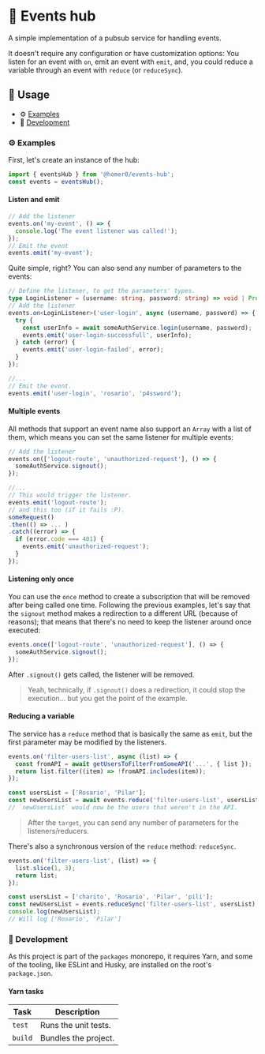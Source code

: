 # 🚚 Events hub

A simple implementation of a pubsub service for handling events.

It doesn't require any configuration or have customization options: You listen for an event with `on`, emit an event with `emit`, and, you could reduce a variable through an event with `reduce` (or `reduceSync`).

## 🍿 Usage

- ⚙️ [Examples](#%EF%B8%8F-examples)
- 🤘 [Development](#-development)

### ⚙️ Examples

First, let's create an instance of the hub:

```ts
import { eventsHub } from '@homer0/events-hub';
const events = eventsHub();
```

#### Listen and emit

```ts
// Add the listener
events.on('my-event', () => {
  console.log('The event listener was called!');
});
// Emit the event
events.emit('my-event');
```

Quite simple, right? You can also send any number of parameters to the events:

```ts
// Define the listener, to get the parameters' types.
type LoginListener = (username: string, password: string) => void | Promise<void>;
// Add the listener
events.on<LoginListener>('user-login', async (username, password) => {
  try {
    const userInfo = await someAuthService.login(username, password);
    events.emit('user-login-successfull', userInfo);
  } catch (error) {
    events.emit('user-login-failed', error);
  }
});

//...
// Emit the event.
events.emit('user-login', 'rosario', 'p4ssword');
```

#### Multiple events

All methods that support an event name also support an `Array` with a list of them, which means you can set the same listener for multiple events:

```ts
// Add the listener
events.on(['logout-route', 'unauthorized-request'], () => {
  someAuthService.signout();
});

//...
// This would trigger the listener.
events.emit('logout-route');
// and this too (if it fails :P).
someRequest()
.then(() => ... )
.catch((error) => {
  if (error.code === 401) {
    events.emit('unauthorized-request');
  }
});
```

#### Listening only once

You can use the `once` method to create a subscription that will be removed after being called one time. Following the previous examples, let's say that the `signout` method makes a redirection to a different URL (because of reasons); that means that there's no need to keep the listener around once executed:

```ts
events.once(['logout-route', 'unauthorized-request'], () => {
  someAuthService.signout();
});
```

After `.signout()` gets called, the listener will be removed.

> Yeah, technically, if `.signout()` does a redirection, it could stop the execution... but you get the point of the example.

#### Reducing a variable

The service has a `reduce` method that is basically the same as `emit`, but the first parameter may be modified by the listeners.

```js
events.on('filter-users-list', async (list) => {
  const fromAPI = await getUsersToFilterFromSomeAPI('...', { list });
  return list.filter((item) => !fromAPI.includes(item));
});

const usersList = ['Rosario', 'Pilar'];
const newUsersList = await events.reduce('filter-users-list', usersList);
// `newUsersList` would now be the users that weren't in the API.
```

> After the `target`, you can send any number of parameters for the listeners/reducers.

There's also a synchronous version of the `reduce` method: `reduceSync`.

```ts
events.on('filter-users-list', (list) => {
  list.slice(1, 3);
  return list;
});

const usersList = ['charito', 'Rosario', 'Pilar', 'pili'];
const newUsersList = events.reduceSync('filter-users-list', usersList);
console.log(newUsersList);
// Will log ['Rosario', 'Pilar']
```

### 🤘 Development

As this project is part of the `packages` monorepo, it requires Yarn, and some of the tooling, like ESLint and Husky, are installed on the root's `package.json`.

#### Yarn tasks

| Task    | Description          |
| ------- | -------------------- |
| `test`  | Runs the unit tests. |
| `build` | Bundles the project. |
